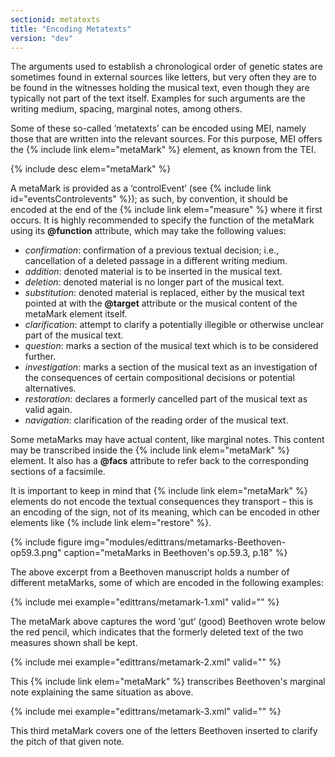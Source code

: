 ```yaml
---
sectionid: metatexts
title: "Encoding Metatexts"
version: "dev"
---
```


The arguments used to establish a chronological order of genetic states are sometimes found in external sources like letters, but very often they are to be found in the witnesses holding the musical text, even though they are typically not part of the text itself. Examples for such arguments are the writing medium, spacing, marginal notes, among others.

Some of these so-called ‘metatexts’ can be encoded using MEI, namely those that are written into the relevant sources. For this purpose, MEI offers the {% include link elem="metaMark" %} element, as known from the TEI.

{% include desc elem="metaMark" %}

A metaMark is provided as a ‘controlEvent’ (see {% include link id="eventsControlevents" %}); as such, by convention, it should be encoded at the end of the {% include link elem="measure" %} where it first occurs. It is highly recommended to specify the function of the metaMark using its **@function** attribute, which may take the following values:

* *confirmation*: confirmation of a previous textual decision; i.e., cancellation of a deleted passage in a different writing medium.
* *addition*: denoted material is to be inserted in the musical text.
* *deletion*: denoted material is no longer part of the musical text.
* *substitution*: denoted material is replaced, either by the musical text pointed at with the **@target** attribute or the musical content of the metaMark element itself.
* *clarification*: attempt to clarify a potentially illegible or otherwise unclear part of the musical text.
* *question*: marks a section of the musical text which is to be considered further.
* *investigation*: marks a section of the musical text as an investigation of the consequences of certain compositional decisions or potential alternatives.
* *restoration*: declares a formerly cancelled part of the musical text as valid again.
* *navigation*: clarification of the reading order of the musical text.

Some metaMarks may have actual content, like marginal notes. This content may be transcribed inside the {% include link elem="metaMark" %} element. It also has a **@facs** attribute to refer back to the corresponding sections of a facsimile.

It is important to keep in mind that {% include link elem="metaMark" %} elements do not encode the textual consequences they transport – this is an encoding of the sign, not of its meaning, which can be encoded in other elements like {% include link elem="restore" %}.

{% include figure img="modules/edittrans/metamarks-Beethoven-op59.3.png" caption="metaMarks in Beethoven's op.59.3, p.18" %}

The above excerpt from a Beethoven manuscript holds a number of different metaMarks, some of which are encoded in the following examples:

{% include mei example="edittrans/metamark-1.xml" valid="" %}

The metaMark above captures the word ‘gut’ (good) Beethoven wrote below the red pencil, which indicates that the formerly deleted text of the two measures shown shall be kept.

{% include mei example="edittrans/metamark-2.xml" valid="" %}

This {% include link elem="metaMark" %} transcribes Beethoven's marginal note explaining the same situation as above.

{% include mei example="edittrans/metamark-3.xml" valid="" %}

This third metaMark covers one of the letters Beethoven inserted to clarify the pitch of that given note.
